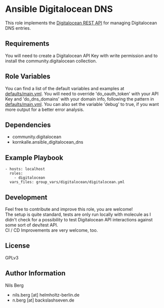 Ansible Digitalocean DNS
=========

This role implements the [Digitalocean REST API](https://developers.digitalocean.com/documentation/v2/) for managing Digitalocean DNS entries.

Requirements
------------

You will need to create a Digitalocean API Key with write permission and to install the community.digitalocean collection.

Role Variables
--------------

You can find a list of the default variables and examples at [defaults/main.yml](./defaults/main.yml).
You will need to override 'do_oauth_token' with your API Key and 'do_dns_domains' with your domain info, following the pattern in [defaults/main.yml](./defaults/main.yml).
You can also set the variable 'debug' to true, if you want more output for a better error analysis.

Dependencies
------------

- community.digitalocean
- kornkalle.ansible_digitalocean_dns

Example Playbook
----------------

    - hosts: localhost
      roles:
        - digitalocean
      vars_files: group_vars/digitalocean/digitalocean.yml

Development
-------

Feel free to contribute and improve this role, you are welcome!  
The setup is quite standard, tests are only run locally with molecule as I didn't check for a possibility to test Digitalocean API interactions against some sort of dev/test API.  
CI / CD Improvements are very welcome, too.

License
-------

GPLv3

Author Information
------------------

Nils Berg

- nils.berg [at] helmholtz-berlin.de
- n.berg [at] backslashseven.de
